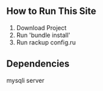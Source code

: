 ## How to Run This Site 


1. Download Project
2. Run 'bundle install'
3. Run rackup config.ru


## Dependencies
mysqli server 
